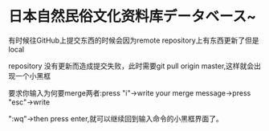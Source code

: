 # 日本自然民俗文化资料库データベース~



有时候往GitHub上提交东西的时候会因为remote repository上有东西更新了但是local 

repository 没有更新而造成提交失败，此时需要git pull origin master,这样就会出现一个小黑框

要求你输入为何要merge两者:press "i"->write your merge message->press "esc"->write 

":wq"->then press enter,就可以继续回到输入命令的小黑框界面了。

